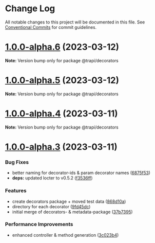 # Change Log

All notable changes to this project will be documented in this file.
See [Conventional Commits](https://conventionalcommits.org) for commit guidelines.

# [1.0.0-alpha.6](https://github.com/Tada5hi/trapi/compare/@trapi/decorators@1.0.0-alpha.5...@trapi/decorators@1.0.0-alpha.6) (2023-03-12)

**Note:** Version bump only for package @trapi/decorators





# [1.0.0-alpha.5](https://github.com/Tada5hi/trapi/compare/@trapi/decorators@1.0.0-alpha.4...@trapi/decorators@1.0.0-alpha.5) (2023-03-12)

**Note:** Version bump only for package @trapi/decorators





# [1.0.0-alpha.4](https://github.com/Tada5hi/trapi/compare/@trapi/decorators@1.0.0-alpha.3...@trapi/decorators@1.0.0-alpha.4) (2023-03-11)

**Note:** Version bump only for package @trapi/decorators





# [1.0.0-alpha.3](https://github.com/Tada5hi/trapi/compare/@trapi/decorators@0.1.1...@trapi/decorators@1.0.0-alpha.3) (2023-03-11)


### Bug Fixes

* better naming for decorator-ids & param decorator names ([6875f53](https://github.com/Tada5hi/trapi/commit/6875f53d7f5a2379ef19933626e46885ce3fcadc))
* **deps:** updated locter to v0.5.2 ([f3536ff](https://github.com/Tada5hi/trapi/commit/f3536ff2e29a53de1aed1f2c67ee7b5a3cdea906))


### Features

* create decorators package + moved test data ([868d10a](https://github.com/Tada5hi/trapi/commit/868d10abfa7895bedba352d871254a8f98f47776))
* directory for each decorator ([9fd45dc](https://github.com/Tada5hi/trapi/commit/9fd45dc1efe520f79c8c3a6d4bdd05c86af9895c))
* initial merge of decorators- & metadata-package ([37b7395](https://github.com/Tada5hi/trapi/commit/37b73953be9f8accb551c8a661c507ae2974db11))


### Performance Improvements

* enhanced controller & method generation ([3c023b4](https://github.com/Tada5hi/trapi/commit/3c023b4525559a9dff34c6113ba33d6f4c9b0986))
